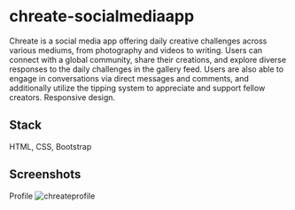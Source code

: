 # chreate-socialmediaapp
Chreate is a social media app offering daily creative challenges across various mediums, from photography and videos to writing. Users can connect with a global community, share their creations, and explore diverse responses to the daily challenges in the gallery feed. Users are also able to engage in conversations via direct messages and comments, and additionally utilize the tipping system to appreciate and support fellow creators. Responsive design.

## Stack
HTML, CSS, Bootstrap
## Screenshots

Profile
![chreateprofile](https://github.com/daniellekcodes/chreate-socialmediaapp/assets/148761488/48eac69a-1b17-49d6-afe1-8f51d70819a2)

 
